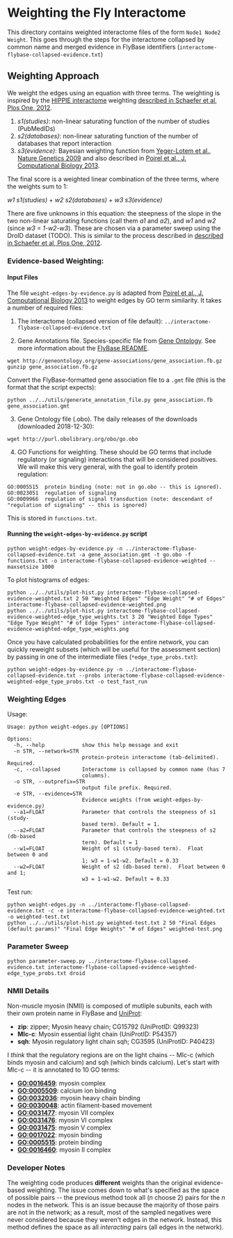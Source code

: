 # Weighting the Fly Interactome

This directory contains weighted interactome files of the form `Node1 Node2 Weight`.  This goes through the steps for the interactome collapsed by common name and merged evidence in FlyBase identifiers (`interactome-flybase-collapsed-evidence.txt`)


## Weighting Approach

We weight the edges using an equation with three terms.  The weighting is inspired by the [HIPPIE interactome](http://cbdm-01.zdv.uni-mainz.de/~mschaefer/hippie/index.php) weighting [described in Schaefer et al, Plos One, 2012](https://journals.plos.org/plosone/article?id=10.1371/journal.pone.0031826).  

1. _s1(studies)_: non-linear saturating function of the number of studies (PubMedIDs)
2. _s2(databases)_: non-linear saturating function of the number of databases that report interaction
3. _s3(evidence)_: Bayesian weighting function from [Yeger-Lotem et al., Nature Genetics 2009](https://doi.org/10.1038/ng.337) and also described in [Poirel et al., J. Computational Biology 2013](https://www.ncbi.nlm.nih.gov/pmc/articles/PMC3646337/).

The final score is a weighted linear combination of the three terms, where the weights sum to 1:

_w1_ _s1(studies)_ + _w2_ _s2(databases)_ + _w3_ _s3(evidence)_

There are five unknowns in this equation: the steepness of the slope in the two non-linear saturating functions (call them _a1_ and _a2_), and _w1_ and _w2_ (since _w3 = 1-w2-w3_).  These are chosen via a parameter sweep using the DroID dataset (TODO).  This is similar to the process described in [described in Schaefer et al, Plos One, 2012](https://journals.plos.org/plosone/article?id=10.1371/journal.pone.0031826).

### Evidence-based Weighting: 

#### Input Files

The file `weight-edges-by-evidence.py` is adapted from [Poirel et al., J. Computational Biology 2013](https://www.ncbi.nlm.nih.gov/pmc/articles/PMC3646337/) to weight edges by GO term similarity.  It takes a number of required files:

1. The interactome (collapsed version of file default): `../interactome-flybase-collapsed-evidence.txt`

2. Gene Annotations file. Species-specific file from [Gene Ontology](http://www.geneontology.org/page/download-go-annotations).  See more information about the [FlyBase README](http://geneontology.org/gene-associations/readme/fb.README).  

```
wget http://geneontology.org/gene-associations/gene_association.fb.gz
gunzip gene_association.fb.gz
```

Convert the FlyBase-formatted gene association file to a `.gmt` file (this is the format that the script expects):

```
python ../../utils/generate_annotation_file.py gene_association.fb gene_association.gmt
```

3. Gene Ontology file (.obo).  The daily releases of the downloads (downloaded 2018-12-30):

```
wget http://purl.obolibrary.org/obo/go.obo
```

4. GO Functions for weighting. These should be GO terms that include regulatory (or signaling) interactions that will be considered positives. We will make this very general, with the goal to identify protein regulation:

```
GO:0005515	protein binding (note: not in go.obo -- this is ignored).
GO:0023051	regulation of signaling
GO:0009966	regulation of signal transduction (note: descendant of "regulation of signaling" -- this is ignored)
```

This is stored in `functions.txt`.

#### Running the `weight-edges-by-evidence.py` script

```
python weight-edges-by-evidence.py -n ../interactome-flybase-collapsed-evidence.txt -a gene_association.gmt -t go.obo -f functions.txt -o interactome-flybase-collapsed-evidence-weighted --maxsetsize 1000
```

To plot histograms of edges:
```
python ../../utils/plot-hist.py interactome-flybase-collapsed-evidence-weighted.txt 2 50 "Weighted Edges" "Edge Weight" "# of Edges" interactome-flybase-collapsed-evidence-weighted.png
python ../../utils/plot-hist.py interactome-flybase-collapsed-evidence-weighted-edge_type_weights.txt 3 20 "Weighted Edge Types" "Edge Type Weight" "# of Edge Types" interactome-flybase-collapsed-evidence-weighted-edge_type_weights.png
```

Once you have calculated probabilities for the entire network, you can quickly reweight subsets (which will be useful for the assessment section) by passing in one of the intermediate files (`*edge_type_probs.txt`):

```
python weight-edges-by-evidence.py -n ../interactome-flybase-collapsed-evidence.txt --probs interactome-flybase-collapsed-evidence-weighted-edge_type_probs.txt -o test_fast_run
```

### Weighting Edges

Usage:
```
Usage: python weight-edges.py [OPTIONS]

Options:
  -h, --help            show this help message and exit
  -n STR, --network=STR
                        protein-protein interactome (tab-delimited). Required.
  -c, --collapsed       Interactome is collapsed by common name (has 7
                        columns).
  -o STR, --outprefix=STR
                        output file prefix. Required.
  -e STR, --evidence=STR
                        Evidence weights (from weight-edges-by-evidence.py)
  --a1=FLOAT            Parameter that controls the steepness of s1 (study-
                        based term). Default = 1.
  --a2=FLOAT            Parameter that controls the steepness of s2 (db-based
                        term). Default = 1
  --w1=FLOAT            Weight of s1 (study-based term).  Float between 0 and
                        1; w3 = 1-w1-w2. Default = 0.33
  --w2=FLOAT            Weight of s2 (db-based term).  Float between 0 and 1;
                        w3 = 1-w1-w2. Default = 0.33
```

Test run:

```
python weight-edges.py -n ../interactome-flybase-collapsed-evidence.txt -c -e interactome-flybase-collapsed-evidence-weighted.txt -o weighted-test.txt
python ../../utils/plot-hist.py weighted-test.txt 2 50 "Final Edges (default params)" "Final Edge Weights" "# of Edges" weighted-test.png
```

### Parameter Sweep

```
python parameter-sweep.py ../interactome-flybase-collapsed-evidence.txt interactome-flybase-collapsed-evidence-weighted-edge_type_probs.txt droid
```


### NMII Details

Non-muscle myosin (NMII) is composed of mutliple subunits, each with their own protein name in FlyBase and [UniProt](https://www.uniprot.org/uniprot/?query=%22non%20muscle%22%20myosin&fil=organism%3A%22Drosophila+melanogaster+%28Fruit+fly%29+%5B7227%5D%22&sort=score):

- **zip**: zipper; Myosin heavy chain; CG15792 (UniProtID: Q99323)
- **Mlc-c**: Myosin essential light chain (UniProtID: P54357)
- **sqh**: Myosin regulatory light chain sqh; CG3595 (UniProtID: P40423)

I *think* that the regulatory regions are on the light chains -- Mlc-c (which binds myosin and calcium) and sqh (which binds calcium).  Let's start with Mlc-c -- it is annotated to 10 GO terms:

- [**GO:0016459**](http://amigo.geneontology.org/amigo/term/GO:0016459): myosin complex
- [**GO:0005509**](http://amigo.geneontology.org/amigo/term/GO:0005509): calcium ion binding
- [**GO:0032036**](http://amigo.geneontology.org/amigo/term/GO:0032036): myosin heavy chain binding
- [**GO:0030048**](http://amigo.geneontology.org/amigo/term/GO:0030048): actin filament-based movement
- [**GO:0031477**](http://amigo.geneontology.org/amigo/term/GO:0031477): myosin VII complex
- [**GO:0031476**](http://amigo.geneontology.org/amigo/term/GO:0031476): myosin VI complex
- [**GO:0031475**](http://amigo.geneontology.org/amigo/term/GO:0031475): myosin V complex
- [**GO:0017022**](http://amigo.geneontology.org/amigo/term/GO:0017022): myosin binding
- [**GO:0005515**](http://amigo.geneontology.org/amigo/term/GO:0005515): protein binding
- [**GO:0016460**](http://amigo.geneontology.org/amigo/term/GO:0016460): myosin II complex

### Developer Notes

The weighting code produces **different** weights than the original evidence-based weighting. The issue comes down to what's specified as the space of possible pairs -- the previous method took all (_n_ choose 2) pairs for the _n_ nodes in the network.  This is an issue because the majority of those pairs are not in the network; as a result, most of the sampled negatives were never considered because they weren't edges in the network.  Instead, this method defines the space as all _interacting_ pairs (all edges in the network).  
